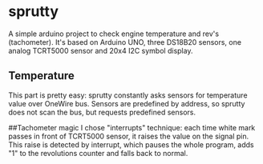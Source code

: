 # sprutty
A simple arduino project to check engine temperature and rev's (tachometer). It's based on Arduino UNO, three DS18B20 sensors, one analog TCRT5000 sensor and 20x4 I2C symbol display.

## Temperature
This part is pretty easy: sprutty constantly asks sensors for temperature value over OneWire bus. Sensors are predefined by address, so sprutty does not scan the bus, but requests predefined sensors.

##Tachometer magic
I chose "interrupts" technique: each time white mark passes in front of TCRT5000 sensor, it raises the value on the signal pin. This raise is detected by interrupt, which pauses the whole program, adds "1" to the revolutions counter and falls back to normal.
